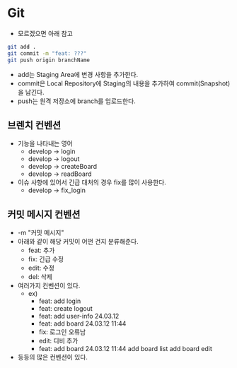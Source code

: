 # Git

- 모르겠으면 아래 참고

```bash
git add .
git commit -m "feat: ???"
git push origin branchName
```

- add는 Staging Area에 변경 사항을 추가한다.
- commit은 Local Repository에 Staging의 내용을 추가하여 commit(Snapshot)을 남긴다.
- push는 원격 저장소에 branch를 업로드한다.

## 브렌치 컨벤션

- 기능을 나타내는 영어
  - develop -> login
  - develop -> logout
  - develop -> createBoard
  - develop -> readBoard
- 이슈 사항에 있어서 긴급 대처의 경우 fix를 많이 사용한다.
  - develop -> fix_login

## 커밋 메시지 컨벤션

- -m "커밋 메시지"
- 아래와 같이 해당 커밋이 어떤 건지 분류해준다.
  - feat: 추가
  - fix: 긴급 수정
  - edit: 수정
  - del: 삭제
- 여러가지 컨벤션이 있다.
  - ex)
    - feat: add login
    - feat: create logout
    - feat: add user-info 24.03.12
    - feat: add board 24.03.12 11:44
    - fix: 로그인 오류남
    - edit: 디비 추가
    - feat: add board 24.03.12 11:44
      add board list
      add board edit
- 등등의 많은 컨벤션이 있다.
